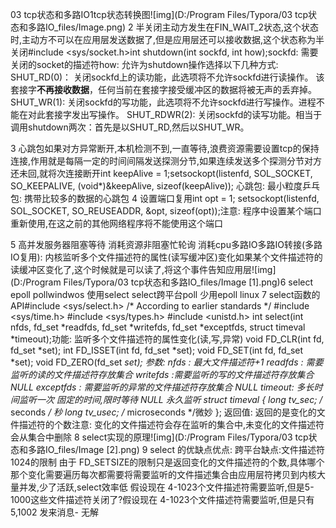 03 tcp状态和多路IO1tcp状态转换图![img](D:/Program Files/Typora/03 tcp状态和多路IO_files/Image.png)
2 半关闭主动方发生在FIN_WAIT_2状态,这个状态时,主动方不可以在应用层发送数据了,但是应用层还可以接收数据,这个状态称为半关闭#include <sys/socket.h>int shutdown(int sockfd, int how);sockfd: 需要关闭的socket的描述符how:  允许为shutdown操作选择以下几种方式:  SHUT_RD(0)：  关闭sockfd上的读功能，此选项将不允许sockfd进行读操作。          该套接字**不再接收数据**，任何当前在套接字接受缓冲区的数据将被无声的丢弃掉。  SHUT_WR(1):   关闭sockfd的写功能，此选项将不允许sockfd进行写操作。进程不能在对此套接字发出写操作。  SHUT_RDWR(2):  关闭sockfd的读写功能。相当于调用shutdown两次：首先是以SHUT_RD,然后以SHUT_WR。

3 心跳包如果对方异常断开,本机检测不到,一直等待,浪费资源需要设置tcp的保持连接,作用就是每隔一定的时间间隔发送探测分节,如果连续发送多个探测分节对方还未回,就将次连接断开int keepAlive = 1;setsockopt(listenfd, SOL_SOCKET, SO_KEEPALIVE, (void*)&keepAlive, sizeof(keepAlive));
心跳包: 最小粒度乒乓包: 携带比较多的数据的心跳包
4 设置端口复用int opt = 1;  setsockopt(listenfd, SOL_SOCKET, SO_REUSEADDR, &opt, sizeof(opt));注意: 程序中设置某个端口重新使用,在这之前的其他网络程序将不能使用这个端口

5 高并发服务器阻塞等待 消耗资源非阻塞忙轮询 消耗cpu多路IO多路IO转接(多路IO复用): 内核监听多个文件描述符的属性(读写缓冲区)变化如果某个文件描述符的读缓冲区变化了,这个时候就是可以读了,将这个事件告知应用层![img](D:/Program Files/Typora/03 tcp状态和多路IO_files/Image [1].png)6 select epoll pollwindwos  使用select  select跨平台poll 少用epoll  linux 
7 select函数的API#include <sys/select.h> /* According to earlier standards */    #include <sys/time.h>    #include <sys/types.h>    #include <unistd.h>
    int select(int nfds, fd_set *readfds, fd_set *writefds,         fd_set *exceptfds, struct timeval *timeout);功能: 监听多个文件描述符的属性变化(读,写,异常)    void FD_CLR(int fd, fd_set *set);    int FD_ISSET(int fd, fd_set *set);    void FD_SET(int fd, fd_set *set);    void FD_ZERO(fd_set *set);
参数:   nfds : 最大文件描述符+1   readfds : 需要监听的读的文件描述符存放集合   writefds :需要监听的写的文件描述符存放集合  NULL   exceptfds : 需要监听的异常的文件描述符存放集合 NULL   timeout: 多长时间监听一次  固定的时间,限时等待  NULL 永久监听   struct timeval {        long  tv_sec;     /* seconds */ 秒        long  tv_usec;    /* microseconds */微妙      };
 返回值: 返回的是变化的文件描述符的个数注意: 变化的文件描述符会存在监听的集合中,未变化的文件描述符会从集合中删除   8 select实现的原理![img](D:/Program Files/Typora/03 tcp状态和多路IO_files/Image [2].png)
9 select 的优缺点优点: 跨平台缺点:文件描述符1024的限制  由于 FD_SETSIZE的限制只是返回变化的文件描述符的个数,具体哪个那个变化需要遍历每次都需要将需要监听的文件描述集合由应用层符拷贝到内核大量并发,少了活跃,select效率低
假设现在 4-1023个文件描述符需要监听,但是5-1000这些文件描述符关闭了?假设现在 4-1023个文件描述符需要监听,但是只有 5,1002 发来消息- 无解